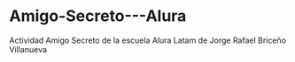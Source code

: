 # Amigo-Secreto---Alura
Actividad Amigo Secreto de la escuela Alura Latam de Jorge Rafael Briceño Villanueva
